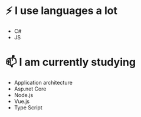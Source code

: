 # ⚡ I use languages a lot
* C#
* JS
# 📫 I am currently studying
* Application architecture
* Asp.net Core
* Node.js
* Vue.js
* Type Script
